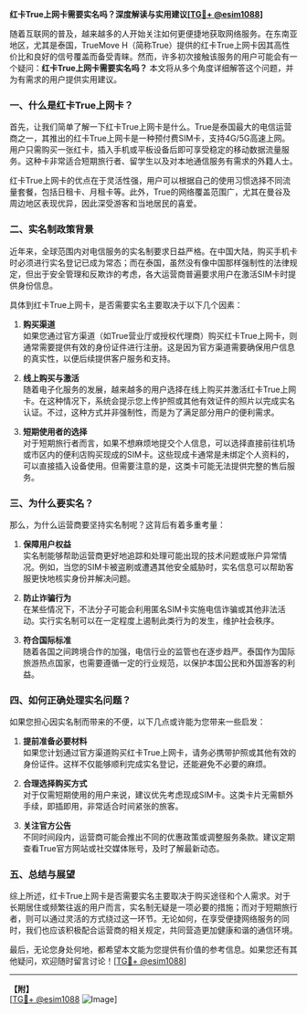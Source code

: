 **红卡True上网卡需要实名吗？深度解读与实用建议[[TG💪+ @esim1088](https://t.me/s/esim1088)]**

随着互联网的普及，越来越多的人开始关注如何更便捷地获取网络服务。在东南亚地区，尤其是泰国，TrueMove H（简称True）提供的红卡True上网卡因其高性价比和良好的信号覆盖而备受青睐。然而，许多初次接触该服务的用户可能会有一个疑问：**红卡True上网卡需要实名吗？** 本文将从多个角度详细解答这个问题，并为有需求的用户提供实用建议。

### 一、什么是红卡True上网卡？

首先，让我们简单了解一下红卡True上网卡是什么。True是泰国最大的电信运营商之一，其推出的红卡True上网卡是一种预付费SIM卡，支持4G/5G高速上网。用户只需购买一张红卡，插入手机或平板设备后即可享受稳定的移动数据流量服务。这种卡非常适合短期旅行者、留学生以及对本地通信服务有需求的外籍人士。

红卡True上网卡的优点在于灵活性强，用户可以根据自己的使用习惯选择不同流量套餐，包括日租卡、月租卡等。此外，True的网络覆盖范围广，尤其在曼谷及周边地区表现优异，因此深受游客和当地居民的喜爱。

### 二、实名制政策背景

近年来，全球范围内对电信服务的实名制要求日益严格。在中国大陆，购买手机卡时必须进行实名登记已成为常态；而在泰国，虽然没有像中国那样强制性的法律规定，但出于安全管理和反欺诈的考虑，各大运营商普遍要求用户在激活SIM卡时提供身份信息。

具体到红卡True上网卡，是否需要实名主要取决于以下几个因素：

1. **购买渠道**  
   如果您通过官方渠道（如True营业厅或授权代理商）购买红卡True上网卡，则通常需要提供有效的身份证件进行注册。这是因为官方渠道需要确保用户信息的真实性，以便后续提供客户服务和支持。

2. **线上购买与激活**  
   随着电子化服务的发展，越来越多的用户选择在线上购买并激活红卡True上网卡。在这种情况下，系统会提示您上传护照或其他有效证件的照片以完成实名认证。不过，这种方式并非强制性，而是为了满足部分用户的便利需求。

3. **短期使用者的选择**  
   对于短期旅行者而言，如果不想麻烦地提交个人信息，可以选择直接前往机场或市区内的便利店购买现成的SIM卡。这些现成卡通常是未绑定个人资料的，可以直接插入设备使用。但需要注意的是，这类卡可能无法提供完整的售后服务。

### 三、为什么要实名？

那么，为什么运营商要坚持实名制呢？这背后有着多重考量：

1. **保障用户权益**  
   实名制能够帮助运营商更好地追踪和处理可能出现的技术问题或账户异常情况。例如，当您的SIM卡被盗刷或遭遇其他安全威胁时，实名信息可以帮助客服更快地核实身份并解决问题。

2. **防止诈骗行为**  
   在某些情况下，不法分子可能会利用匿名SIM卡实施电信诈骗或其他非法活动。实行实名制可以在一定程度上遏制此类行为的发生，维护社会秩序。

3. **符合国际标准**  
   随着各国之间跨境合作的加强，电信行业的监管也在逐步趋严。泰国作为国际旅游热点国家，也需要遵循一定的行业规范，以保护本国公民和外国游客的利益。

### 四、如何正确处理实名问题？

如果您担心因实名制而带来的不便，以下几点或许能为您带来一些启发：

1. **提前准备必要材料**  
   如果您计划通过官方渠道购买红卡True上网卡，请务必携带护照或其他有效的身份证件。这样不仅能够顺利完成实名登记，还能避免不必要的麻烦。

2. **合理选择购买方式**  
   对于仅需短期使用的用户来说，建议优先考虑现成SIM卡。这类卡片无需额外手续，即插即用，非常适合时间紧张的旅客。

3. **关注官方公告**  
   不同时间段内，运营商可能会推出不同的优惠政策或调整服务条款。建议定期查看True官方网站或社交媒体账号，及时了解最新动态。

### 五、总结与展望

综上所述，红卡True上网卡是否需要实名主要取决于购买途径和个人需求。对于长期居住或频繁往返的用户而言，实名制无疑是一项必要的措施；而对于短期旅行者，则可以通过灵活的方式绕过这一环节。无论如何，在享受便捷网络服务的同时，我们也应该积极配合运营商的相关规定，共同营造更加健康和谐的通信环境。

最后，无论您身处何地，都希望本文能为您提供有价值的参考信息。如果您还有其他疑问，欢迎随时留言讨论！[[TG💪+ @esim1088](https://t.me/s/esim1088)]

---

**【附】**  
[[TG💪+ @esim1088](https://t.me/s/esim1088) ![Image](https://i.postimg.cc/4NQfJmqS/Snipaste-2025-05-13-00-14-12.png)]